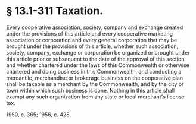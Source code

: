 # § 13.1-311 Taxation.

<p>Every cooperative association, society, company and exchange created under the provisions of this article and every cooperative marketing association or corporation and every general corporation that may be brought under the provisions of this article, whether such association, society, company, exchange or corporation be organized or brought under this article prior or subsequent to the date of the approval of this section and whether chartered under the laws of this Commonwealth or otherwise chartered and doing business in this Commonwealth, and conducting a mercantile, merchandise or brokerage business on the cooperative plan shall be taxable as a merchant by the Commonwealth, and by the city or town within which such business is done. Nothing in this article shall exempt any such organization from any state or local merchant's license tax.</p><p>1950, c. 365; 1956, c. 428.</p>